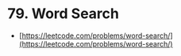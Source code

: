 # 79. Word Search

- [https://leetcode.com/problems/word-search/](https://leetcode.com/problems/word-search/)
